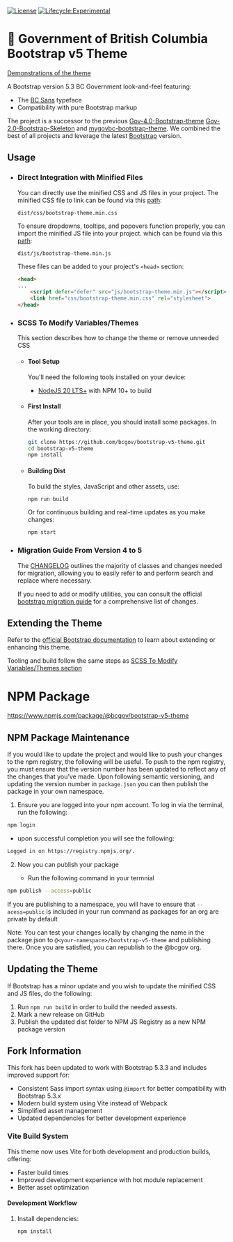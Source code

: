[![License](https://img.shields.io/badge/License-Apache%202.0-blue.svg)](LICENSE)
[![Lifecycle:Experimental](https://img.shields.io/badge/Lifecycle-Experimental-339999)](https://github.com/bcgov/repomountie/blob/master/doc/lifecycle-badges.md)

# 🚀 Government of British Columbia Bootstrap v5 Theme

[Demonstrations of the theme](https://bcgov.github.io/bootstrap-v5-theme/)

A Bootstrap version 5.3 BC Government look-and-feel featuring:

- The [BC Sans](https://www2.gov.bc.ca/gov/content/governments/services-for-government/policies-procedures/bc-visual-identity/bc-sans) typeface
- Compatibility with pure Bootstrap markup

The project is a successor to the previous
[Gov-4.0-Bootstrap-theme](https://github.com/bcgov/bootstrap-theme)
[Gov-2.0-Bootstrap-Skeleton](https://github.com/bcgov/Gov-2.0-Bootstrap-Skeleton)
and [mygovbc-bootstrap-theme](https://github.com/bcgov/mygovbc-bootstrap-theme).
We combined the best of all projects and leverage the latest
[Bootstrap](http://getbootstrap.com/) version.

## Usage

- ### Direct Integration with Minified Files

    You can directly use the minified CSS and JS files in your project. The minified CSS file to link can be found via this [path](dist/css/bootstrap-theme.min.css):

    `dist/css/bootstrap-theme.min.css`

    To ensure dropdowns, tooltips, and popovers function properly, you can import the minified JS file into your project. which can be found via this [path](dist/js/bootstrap-theme.min.js):

    `dist/js/bootstrap-theme.min.js`

    These files can be added to your project's `<head>` section:

    ```html
    <head>
    ...
        <script defer="defer" src="js/bootstrap-theme.min.js"></script>
        <link href="css/bootstrap-theme.min.css" rel="stylesheet">
    </head>
    ```

- ### SCSS To Modify Variables/Themes

    This section describes how to change the theme or remove unneeded CSS

    - #### Tool Setup

        You'll need the following tools installed on your device:
        
        * [NodeJS 20 LTS+](https://nodejs.org/en/) with NPM 10+ to build

    - #### First Install

        After your tools are in place, you should install some packages. In the working directory:

        ```bash
        git clone https://github.com/bcgov/bootstrap-v5-theme.git
        cd bootstrap-v5-theme
        npm install
        ```

    - #### Building Dist

        To build the styles, JavaScript and other assets, use:

        ```bash
        npm run build
        ```    

        Or for continuous building and real-time updates as you make changes:

        ```bash
        npm start
        ```        

- ### Migration Guide From Version 4 to 5

    The [CHANGELOG](CHANGELOG.md) outlines the majority of classes and changes needed for migration, allowing you to easily refer to and perform search and replace where necessary.

    If you need to add or modify utilities, you can consult the official [bootstrap migration guide](https://getbootstrap.com/docs/5.3/migration/) for a comprehensive list of changes.

## Extending the Theme

Refer to the [official Bootstrap documentation](https://getbootstrap.com/docs/5.3/extend/approach/) to learn about extending or enhancing this theme. 

Tooling and build follow the same steps as [SCSS To Modify Variables/Themes section](#scss-to-modify-variablesthemes)

# NPM Package

https://www.npmjs.com/package/@bcgov/bootstrap-v5-theme


## NPM Package Maintenance

If you would like to update the project and would like to push your changes to the npm registry, the following will be useful.
To push to the npm registry, you must ensure that the version number has been updated to reflect any of the changes that you’ve made. Upon following semantic versioning, and updating the version number in `package.json`  you can then publish the package in your own namespace.

1. Ensure you are logged into your npm account. To log in via the terminal, run the following:

```bash
npm login
```

- upon successful completion you will see the following: 

```bash
Logged in on https://registry.npmjs.org/.
```

2. Now you can publish your package

    - Run the following command in your termnial
    
```bash
npm publish --access=public
```

If you are publishing to a namespace, you will have to ensure that `--acess=public` is included in your run command as packages for an org are private by default


Note: You can test your changes locally by changing the name in the package.json to `@<your-namespace>/bootstrap-v5-theme` and publishing there. Once you are satisfied, you can republish to the @bcgov org.
    

## Updating the Theme

If Bootstrap has a minor update and you wish to update the minified CSS and JS files, do the following:
1. Run `npm run build` in order to build the needed assests.
2. Mark a new release on GitHub 
3. Publish the updated dist folder to NPM JS Registry as a new NPM package version

## Fork Information

This fork has been updated to work with Bootstrap 5.3.3 and includes improved support for:

- Consistent Sass import syntax using `@import` for better compatibility with Bootstrap 5.3.x
- Modern build system using Vite instead of Webpack
- Simplified asset management
- Updated dependencies for better development experience

### Vite Build System

This theme now uses Vite for both development and production builds, offering:
- Faster build times
- Improved development experience with hot module replacement
- Better asset optimization

#### Development Workflow

1. Install dependencies:
   ```bash
   npm install
